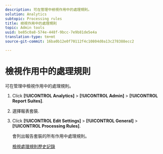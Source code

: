 ```yaml
---
description: 可在管理中檢視作用中的處理規則。
solution: Analytics
subtopic: Processing rules
title: 檢視作用中的處理規則
topic: Admin tools
uuid: be85c0a8-574e-448f-9bcc-7e9b81de5e4a
translation-type: tm+mt
source-git-commit: 16ba0b12e0f70112f4c10804d0a13c278388ecc2

---
```



# 檢視作用中的處理規則

可在管理中檢視作用中的處理規則。

1. Click **[!UICONTROL Analytics]** &gt; **[!UICONTROL Admin]** &gt; **[!UICONTROL Report Suites]**.
1. 選擇報表套裝.
1. Click **[!UICONTROL Edit Settings]** &gt; **[!UICONTROL General]** &gt; **[!UICONTROL Processing Rules]**.

    會列出報告套裝的所有作用中處理規則。

   [檢視處理規則歷史記錄](/help/admin/admin/c-processing-rules/c-processing-rules-configuration/t-processing-rule-view-history.md)
